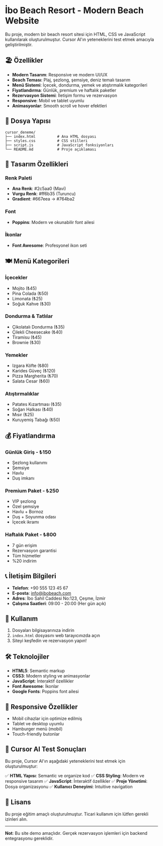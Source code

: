 # İbo Beach Resort - Modern Beach Website

Bu proje, modern bir beach resort sitesi için HTML, CSS ve JavaScript kullanılarak oluşturulmuştur. Cursor AI'ın yeteneklerini test etmek amacıyla geliştirilmiştir.

## 🏖️ Özellikler

- **Modern Tasarım**: Responsive ve modern UI/UX
- **Beach Teması**: Plaj, şezlong, şemsiye, deniz temalı tasarım
- **Menü Sistemi**: İçecek, dondurma, yemek ve atıştırmalık kategorileri
- **Fiyatlandırma**: Günlük, premium ve haftalık paketler
- **Rezervasyon Sistemi**: İletişim formu ve rezervasyon
- **Responsive**: Mobil ve tablet uyumlu
- **Animasyonlar**: Smooth scroll ve hover efektleri

## 📁 Dosya Yapısı

```
cursor_deneme/
├── index.html          # Ana HTML dosyası
├── styles.css          # CSS stilleri
├── script.js           # JavaScript fonksiyonları
└── README.md           # Proje açıklaması
```

## 🎨 Tasarım Özellikleri

### Renk Paleti
- **Ana Renk**: #2c5aa0 (Mavi)
- **Vurgu Renk**: #ff6b35 (Turuncu)
- **Gradient**: #667eea → #764ba2

### Font
- **Poppins**: Modern ve okunabilir font ailesi

### İkonlar
- **Font Awesome**: Profesyonel ikon seti

## 🍽️ Menü Kategorileri

### İçecekler
- Mojito (₺45)
- Pina Colada (₺50)
- Limonata (₺25)
- Soğuk Kahve (₺30)

### Dondurma & Tatlılar
- Çikolatalı Dondurma (₺35)
- Çilekli Cheesecake (₺40)
- Tiramisu (₺45)
- Brownie (₺30)

### Yemekler
- Izgara Köfte (₺80)
- Karides Güveç (₺120)
- Pizza Margherita (₺70)
- Salata Cesar (₺60)

### Atıştırmalıklar
- Patates Kızartması (₺35)
- Soğan Halkası (₺40)
- Mısır (₺25)
- Kuruyemiş Tabağı (₺50)

## 💰 Fiyatlandırma

### Günlük Giriş - ₺150
- Şezlong kullanımı
- Şemsiye
- Havlu
- Duş imkanı

### Premium Paket - ₺250
- VIP şezlong
- Özel şemsiye
- Havlu + Bornoz
- Duş + Soyunma odası
- İçecek ikramı

### Haftalık Paket - ₺800
- 7 gün erişim
- Rezervasyon garantisi
- Tüm hizmetler
- %20 indirim

## 📞 İletişim Bilgileri

- **Telefon**: +90 555 123 45 67
- **E-posta**: info@ibobeach.com
- **Adres**: İbo Sahil Caddesi No:123, Çeşme, İzmir
- **Çalışma Saatleri**: 09:00 - 20:00 (Her gün açık)

## 🚀 Kullanım

1. Dosyaları bilgisayarınıza indirin
2. `index.html` dosyasını web tarayıcınızda açın
3. Siteyi keşfedin ve rezervasyon yapın!

## 🛠️ Teknolojiler

- **HTML5**: Semantic markup
- **CSS3**: Modern styling ve animasyonlar
- **JavaScript**: İnteraktif özellikler
- **Font Awesome**: İkonlar
- **Google Fonts**: Poppins font ailesi

## 📱 Responsive Özellikler

- Mobil cihazlar için optimize edilmiş
- Tablet ve desktop uyumlu
- Hamburger menü (mobil)
- Touch-friendly butonlar

## 🎯 Cursor AI Test Sonuçları

Bu proje, Cursor AI'ın aşağıdaki yeteneklerini test etmek için oluşturulmuştur:

✅ **HTML Yapısı**: Semantic ve organize kod
✅ **CSS Styling**: Modern ve responsive tasarım
✅ **JavaScript**: İnteraktif özellikler
✅ **Proje Yönetimi**: Dosya organizasyonu
✅ **Kullanıcı Deneyimi**: Intuitive navigation

## 📄 Lisans

Bu proje eğitim amaçlı oluşturulmuştur. Ticari kullanım için lütfen gerekli izinleri alın.

---

**Not**: Bu site demo amaçlıdır. Gerçek rezervasyon işlemleri için backend entegrasyonu gereklidir. 